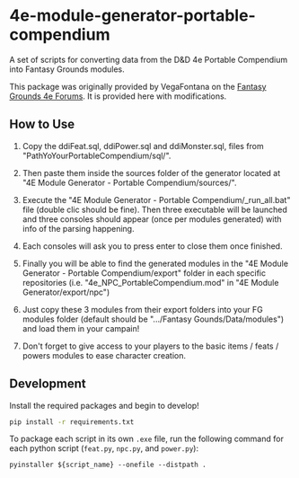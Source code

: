 # 4e-module-generator-portable-compendium
A set of scripts for converting data from the D&amp;D 4e Portable Compendium into Fantasy Grounds modules.

This package was originally provided by VegaFontana on the [Fantasy Grounds 4e Forums](https://www.fantasygrounds.com/forums/showthread.php?60524-4E-Module-Generator-Portable-compendium-gt-Fantasy-Grounds).  It is provided here with modifications.

## How to Use
1. Copy the ddiFeat.sql, ddiPower.sql and ddiMonster.sql, files from "PathYoYourPortableCompendium/sql/".

2. Then paste them inside the sources folder of the generator located at "4E Module Generator - Portable Compendium/sources/".

3. Execute the "4E Module Generator - Portable Compendium/_run_all.bat" file (double clic should be fine).
   Then three executable will be launched and three consoles should appear (once per modules generated) with info of the parsing happening.

4. Each consoles will ask you to press enter to close them once finished.

5. Finally you will be able to find the generated modules in the "4E Module Generator - Portable Compendium/export" folder in each specific repositories
   (i.e. "4e_NPC_PortableCompendium.mod" in "4E Module Generator/export/npc")

6. Just copy these 3 modules from their export folders into your FG modules folder (default should be ".../Fantasy Gounds/Data/modules") and load them in your campain!

7. Don't forget to give access to your players to the basic items / feats / powers modules to ease character creation.

## Development
Install the required packages and begin to develop!
```bash
pip install -r requirements.txt
```

To package each script in its own `.exe` file, run the following command for each python script (`feat.py`, `npc.py`, and `power.py`):
```
pyinstaller ${script_name} --onefile --distpath .
```